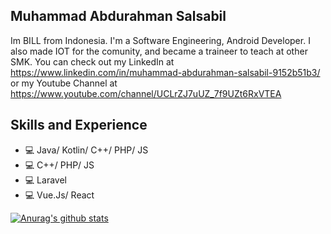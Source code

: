 ## Muhammad Abdurahman Salsabil
Im BILL from Indonesia. I'm a Software Engineering, Android Developer. I also made IOT for the comunity, and became a traineer to teach at other SMK. You can check out my LinkedIn at https://www.linkedin.com/in/muhammad-abdurahman-salsabil-9152b51b3/ or my Youtube Channel at https://www.youtube.com/channel/UCLrZJ7uUZ_7f9UZt6RxVTEA

## Skills and Experience
* 💻 Java/ Kotlin/ C++/ PHP/ JS
* 💻 C++/ PHP/ JS
* 💻 Laravel
* 💻 Vue.Js/ React

[![Anurag's github stats](https://github-readme-stats.vercel.app/api?username=mAbdurahmanS)](https://github.com/anuraghazra/github-readme-stats)
